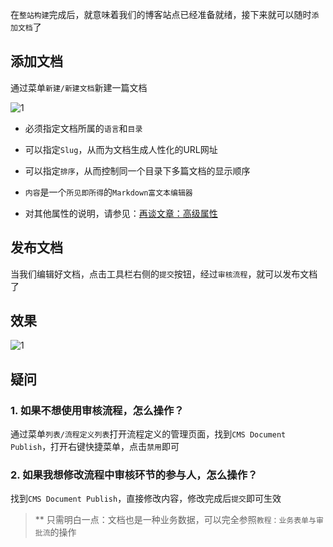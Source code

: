 在`整站构建`完成后，就意味着我们的博客站点已经准备就绪，接下来就可以随时`添加文档`了

## 添加文档

通过菜单`新建/新建文档`新建一篇文档

![1](https://portal.cabloy.com/api/a/file/file/download/8d3f53e425ed4cf4944a0934d98af903.png)

* 必须指定文档所属的`语言`和`目录`

* 可以指定`Slug`，从而为文档生成人性化的URL网址

* 可以指定`排序`，从而控制同一个目录下多篇文档的显示顺序

* `内容`是一个`所见即所得`的`Markdown富文本编辑器`

* 对其他属性的说明，请参见：[再谈文章：高级属性](https://cabloy.com/zh-cn/articles/fc02ee1a11f443d9925609219eec67d1.html)

## 发布文档

当我们编辑好文档，点击工具栏右侧的`提交`按钮，经过`审核流程`，就可以发布文档了

## 效果

![1](https://portal.cabloy.com/api/a/file/file/download/d518d1e1b66b4a71a33d450566e9b26c.png)

## 疑问

### 1. 如果不想使用审核流程，怎么操作？

通过菜单`列表/流程定义列表`打开流程定义的管理页面，找到`CMS Document Publish`，打开右键快捷菜单，点击`禁用`即可

### 2. 如果我想修改流程中审核环节的参与人，怎么操作？

找到`CMS Document Publish`，直接修改内容，修改完成后`提交`即可生效

> \*\* 只需明白一点：文档也是一种业务数据，可以完全参照`教程：业务表单与审批流`的操作